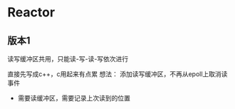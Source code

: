 # Reactor
## 版本1
读写缓冲区共用，只能读-写-读-写依次进行

直接先写成c++，c用起来有点累
想法：
添加读写缓冲区，不再从epoll上取消读事件

* 需要读缓冲区，需要记录上次读到的位置
